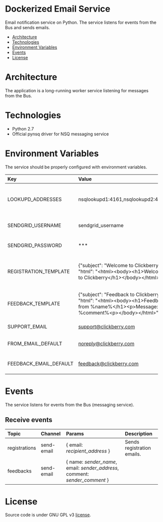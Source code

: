 # Dockerized Email Service
Email notification service on Python. The service listens for events from the Bus and sends emails.

* [Architecture](#architecture)
* [Technologies](#technologies)
* [Environment Variables](#environment-variables)
* [Events](#events)
* [License](#license)

# Architecture
The application is a long-running worker service listening for messages from the Bus.

# Technologies
* Python 2.7
* Official pynsq driver for NSQ messaging service

# Environment Variables
The service should be properly configured with environment variables.

Key | Value | Description
:-- | :-- | :-- 
LOOKUPD_ADDRESSES | nsqlookupd1:4161,nsqlookupd2:4161 | TCP addresses for nsqlookupd instances.
SENDGRID_USERNAME | sendgrid_username | Sendgrid account user name.
SENDGRID_PASSWORD | *** | Sendgrid account password.
REGISTRATION_TEMPLATE | {"subject": "Welcome to Clickberry", "html": "&lt;html&gt;&lt;body&gt;&lt;h1&gt;Welcome to Clickberry&lt;/h1&gt;&lt;/body&gt;&lt;/html&gt;"} | HTML template for registration email.
FEEDBACK_TEMPLATE | {"subject": "Feedback to Clickberry", "html": "&lt;html&gt;&lt;body&gt;&lt;h1&gt;Feedback from %name%&lt;/h1&gt;&lt;p&gt;Message: %comment%&lt;p&gt;&lt;/body&gt;&lt;/html&gt;"} | HTML template for feedback email.
SUPPORT_EMAIL | support@clickberry.com | Support mailbox.
FROM_EMAIL_DEFAULT | noreply@clickberry.com | Default noreply sender.
FEEDBACK_EMAIL_DEFAULT | feedback@clickberry.com | Default feedback sender.

# Events
The service listens for events from the Bus (messaging service).

## Receive events

Topic | Channel | Params | Description
:-- | :-- | :-- | :-- 
registrations | send-email | { email: *recipient_address* } | Sends registration emails.
feedbacks | send-email | { name: *sender_name*, email: *sender_address*, comment: *sender_comment* }

# License
Source code is under GNU GPL v3 [license](LICENSE).
